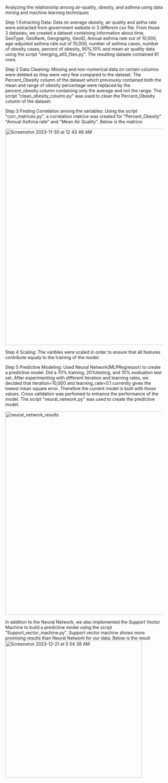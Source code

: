 
Analyzing the relationship among air-quality, obesity, and asthma using data mining and machine learning techniques 


Step 1 Extracting Data:
Data on average obesity, air quality and astha rate were extracted from government website in 3 different csv file. From those 3 datastes, we created a dataset containing information about time, GeoType, GeoRank, Geography, GeoID, Annual asthma rate out of 10,000, age-adjusted asthma rate out of 10,000, number of asthma cases, number of obesity cases, percent of obesity, 90%,10% and mean air quality data using the script "merging_all3_files.py". The resulitng dataste contained 61 rows. 

Step 2 Data Cleaning: Missing and non-numerical data on certain columns were deleted as they were very few compared to the dataset. The Percent_Obesity column of the dataset which previously contained both the mean and range of obesity percentage were replaced by the percent_obesity column containing only the average and not the range. The script "clean_obesity_column.py" was used to clean the Percent_Obesity column of the dataset.

Step 3 Finding Correlation among the variables: Using the script "corr_matrices.py", a correlation matrice was created for "Percent_Obesity" "Annual Asthma rate" and "Mean Air Quality". Below is the matrice:

<img width="690" alt="Screenshot 2023-11-30 at 12 43 46 AM" src="https://github.com/NafisaRaisa/Project-Fresh-Air/assets/96096118/a656fce6-8198-430f-9f95-adb3ac8a26cf">


Step 4 Scaling: The varibles were scaled in order to ensure that all features contribute equaly to the training of the model. 

Step 5 Predictive Modeling: Used Neural Network(MLPRegressor) to create a predictive model. Did a 70% training, 20%testing, and 10% evaluation test set. After experimenting with different iteration and learning rates, we decided that iteration=10,000 and learning_rate=0.1 currently gives the lowest mean square error. Therefore the current model is built with those values. Cross validation was perfomed to enhance the performance of the model. The script "neural_network.py" was used to create the predictive model.


<img width="649" alt="neural_network_results" src="https://github.com/NafisaRaisa/Project-Fresh-Air/assets/96096118/3e994082-1db2-4bee-9b5d-ee744d44593f">

In addition to the Neural Network, we also implemented the Support Vector Machine to build a predictive model using the script "Support_vector_machine.py". Support vector machine shows more promising results than Neural Network for our data. Below is the result
<img width="437" alt="Screenshot 2023-12-21 at 5 04 38 AM" src="https://github.com/NafisaRaisa/Project-Fresh-Air/assets/96096118/882c4973-67dc-447a-be6d-041a3dc3b8ed">




